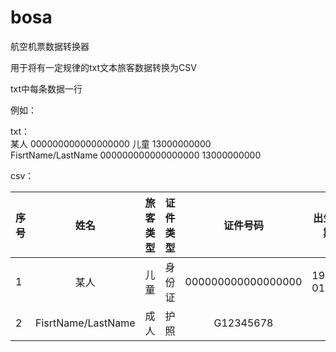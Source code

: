 # bosa
航空机票数据转换器

用于将有一定规律的txt文本旅客数据转换为CSV

txt中每条数据一行

例如：

txt：<br>
某人 000000000000000000 儿童 13000000000 <br>
FisrtName/LastName 000000000000000000 13000000000

csv：

序号 | 姓名                | 旅客类型 | 证件类型 | 证件号码           | 出生日期 | 手机号
:--  | :----------------: | :------: | :-----: | :---------------: | :-----: | -----------:
1    | 某人               | 儿童     |  身份证  | 000000000000000000 | 1900-01-01 | 13000000000
2    | FisrtName/LastName | 成人     |  护照    | G12345678			|			 | 13000000000
